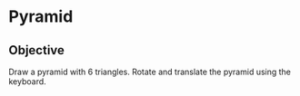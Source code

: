 # Pyramid

## Objective
  Draw a pyramid with 6 triangles. Rotate and translate the pyramid using the keyboard.
